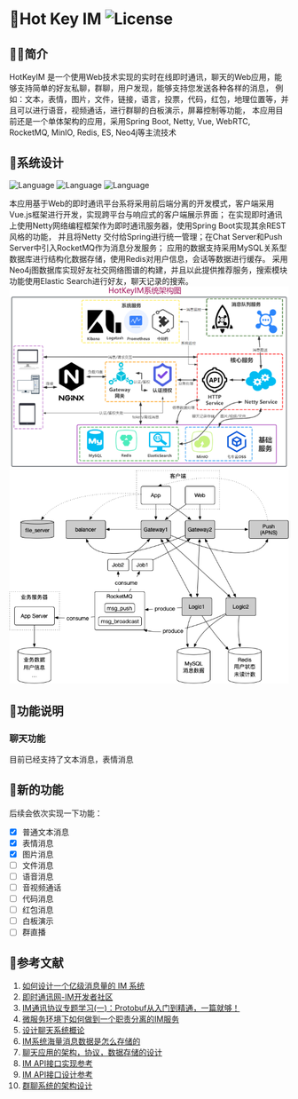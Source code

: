 # 🍬Hot Key IM ![License](https://img.shields.io/badge/license-MIT-yellow)
## 👨‍💻简介
HotKeyIM 是一个使用Web技术实现的实时在线即时通讯，聊天的Web应用，能够支持简单的好友私聊，群聊，用户发现，能够支持您发送各种各样的消息，
例如：文本，表情，图片，文件，链接，语言，投票，代码，红包，地理位置等，并且可以进行语音，视频通话，进行群聊的白板演示，屏幕控制等功能，
本应用目前还是一个单体架构的应用，采用Spring Boot, Netty, Vue, WebRTC, RocketMQ, MinIO, Redis, ES, Neo4j等主流技术

## 🔧系统设计
![Language](https://img.shields.io/badge/language-Java-brightgreen)
![Language](https://img.shields.io/badge/server-netty-blue)
![Language](https://img.shields.io/badge/im-WebRTC-red)


本应用基于Web的即时通讯平台系将采用前后端分离的开发模式，客户端采用Vue.js框架进行开发，实现跨平台与响应式的客户端展示界面；
在实现即时通讯上使用Netty网络编程框架作为即时通讯服务器，使用Spring Boot实现其余REST风格的功能，
并且将Netty 交付给Spring进行统一管理；在Chat Server和Push Server中引入RocketMQ作为消息分发服务；
应用的数据支持采用MySQL关系型数据库进行结构化数据存储，使用Redis对用户信息，会话等数据进行缓存。
采用Neo4j图数据库实现好友社交网络图谱的构建，并且以此提供推荐服务，搜索模块功能使用Elastic Search进行好友，聊天记录的搜索。
![](.README_images/a46c891b.png)
![](.README_images/c1a9a21d.png)


## 📃功能说明
### 聊天功能
目前已经支持了文本消息，表情消息


## 🍰新的功能
后续会依次实现一下功能：
- [X] 普通文本消息
- [X] 表情消息
- [X] 图片消息
- [ ] 文件消息
- [ ] 语音消息
- [ ] 音视频通话
- [ ] 代码消息
- [ ] 红包消息
- [ ] 白板演示
- [ ] 群直播

## 📰参考文献
1. [如何设计一个亿级消息量的 IM 系统](https://xie.infoq.cn/article/19e95a78e2f5389588debfb1c)
2. [即时通讯网-IM开发者社区](http://www.52im.net/)
3. [IM通讯协议专题学习(一)：Protobuf从入门到精通，一篇就够！](https://cloud.tencent.com/developer/article/2157831)
4. [微服务环境下如何做到一个职责分离的IM服务](https://www.cnblogs.com/theseventhson/p/16625031.html)
5. [设计聊天系统概论](https://www.midlane.top/wiki/pages/viewpage.action?pageId=21659855)
6. [IM系统海量消息数据是怎么存储的](http://blog.itpub.net/31556438/viewspace-2639412/)
7. [聊天应用的架构，协议，数据存储的设计](https://github.com/xmcy0011/CoffeeChat/blob/master/docs/02-%E6%9E%B6%E6%9E%84%E5%92%8C%E5%8D%8F%E8%AE%AE%E8%AE%BE%E8%AE%A1.md)
8. [IM API接口实现参考](https://doc.rentsoft.cn:8000/swagger/index.html#/%E7%94%A8%E6%88%B7%E7%9B%B8%E5%85%B3)
9. [IM API接口设计参考](https://doc.rentsoft.cn/#/uniapp_v2/sdk_integrate/group)
10. [群聊系统的架构设计](https://donggeitnote.com/2022/01/08/im-architecture/)